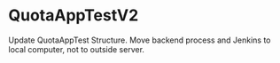 # QuotaAppTestV2
Update QuotaAppTest Structure. Move backend process and Jenkins to local computer, not to outside server. 
